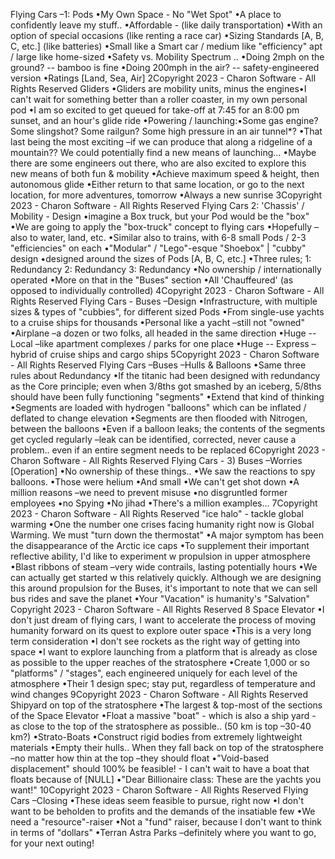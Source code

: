 
Flying Cars –1: Pods
•My Own Space - No "Wet Spot"
•A place to confidently leave my stuff..
•Affordable - (like daily transportation)
•With an option of special occasions (like renting a race car)
•Sizing Standards  [A, B, C, etc.] (like batteries)
•Small like a Smart car / medium like "efficiency" apt / large like home-sized
•Safety vs. Mobility Spectrum  ..
•Doing 2mph on the ground? -- bamboo is fine
•Doing 200mph in the air? -- safety-engineered version
•Ratings  [Land, Sea, Air]
2Copyright 2023  - Charon Software  - All Rights Reserved
Gliders
•Gliders are mobility units, minus the engines•I can't wait for something better than a roller coaster, in my own personal pod
•I am so excited to get queued for take-off at 7:45 for an 8:00 pm sunset, and an hour's glide ride
•Powering / launching:•Some gas engine? Some slingshot? Some railgun? Some high pressure in an air tunnel*?
•That last being the most exciting –if we can produce that along a ridgeline of a mountain?? We could potentially find a new means of launching...
•Maybe there are some engineers out there, who are also excited to explore this new means of both fun & mobility
•Achieve maximum speed & height, then autonomous glide
•Either return to that same location, or go to the next location, for more adventures, tomorrow
•Always a new sunrise
3Copyright 2023  - Charon Software  - All Rights Reserved
Flying Cars 2: 'Chassis' / Mobility - Design
•imagine  a Box truck, but your Pod would be the "box"
•We are going to apply the "box-truck" concept to flying  cars
•Hopefully –also to water, land, etc.
•Similar also to trains, with 6-8 small Pods / 2-3 "efficiencies"  on each
•"Modular" / "Lego"-esque "Shoebox" | "cubby" design
•designed around the sizes of Pods [A, B, C, etc.]
•Three rules; 1: Redundancy 2: Redundancy 3: Redundancy
•No ownership  / internationally  operated
•More on that in the "Buses" section
•All 'Chauffeured'  (as opposed  to individually  controlled)
4Copyright 2023  - Charon Software  - All Rights Reserved
Flying Cars - Buses –Design
•Infrastructure, with multiple sizes & types of "cubbies", for different sized Pods
•From single-use yachts to a cruise ships for thousands
•Personal like a yacht –still not "owned"
•Airplane –a dozen or two folks, all headed in the same direction
•Huge -- Local –like apartment complexes / parks for one place
•Huge -- Express –hybrid of cruise ships and cargo ships
5Copyright 2023  - Charon Software  - All Rights Reserved
Flying Cars –Buses –Hulls & Balloons
•Same three rules about Redundancy
•If the titanic had been designed with redundancy as the Core principle;  even when 3/8ths got 
smashed by an iceberg, 5/8ths should have been fully functioning "segments"
•Extend that kind of thinking
•Segments are loaded with hydrogen "balloons" which can be inflated / deflated 
to change elevation
•Segments are then flooded with Nitrogen, between the balloons
•Even if a balloon leaks; the contents of the segments get cycled regularly  –leak 
can be identified, corrected, never cause a problem.. even if an entire segment 
needs to be replaced
6Copyright 2023  - Charon Software  - All Rights Reserved
Flying Cars - 3) Buses –Worries [Operation]
•No ownership  of these  things..
•We saw the reactions to spy balloons.
•Those were helium
•And small
•We can't get shot down
•A million reasons –we need to prevent misuse
•no disgruntled former employees
•no Spying
•No jihad
•There's a million examples...
7Copyright 2023  - Charon Software  - All Rights Reserved
"ice halo" - tackle global warming
•One the number  one crises facing  humanity  right now is Global 
Warming. We must "turn down the thermostat"
•A major symptom has been  the disappearance  of the  Arctic ice caps
•To supplement  their  important reflective ability, I'd like to experiment 
w propulsion  in upper  atmosphere
•Blast ribbons of steam –very wide contrails, lasting potentially hours
•We can actually get started w this  relatively quickly. Although  we are 
designing  this around  propulsion  for the Buses,  it's important to note 
that we can sell bus  rides  and save the planet
•Your "Vacation" is humanity's "Salvation"
Copyright 2023  - Charon Software  - All Rights Reserved 8
Space Elevator
•I don't just dream of flying cars, I want to accelerate the process  of moving humanity  forward on its quest  to explore outer space
•This is a very long term consideration 
•I don't see rockets as the right way of getting  into space
•I want to explore launching  from a platform that is already as close as possible  to the upper  reaches of the stratosphere
•Create 1,000 or so "platforms"  / "stages", each engineered  uniquely for each level of the atmosphere
•Their 1 design  spec; stay put, regardless  of temperature  and wind changes
9Copyright 2023  - Charon Software  - All Rights Reserved
Shipyard on top of the stratosphere
•The largest  & top-most of the sections  of the Space Elevator
•Float a massive "boat" - which  is also a ship  yard - as close to the top 
of the stratosphere  as possible.. (50 km is top –30-40 km?)
•Strato-Boats
•Construct rigid bodies from extremely lightweight materials
•Empty their hulls.. When they fall back on top of the stratosphere –no matter 
how thin at the top –they should float
•"Void-based displacement" should 100% be feasible! - I can't wait to have a 
boat that floats because of [NULL]
•"Dear Billionaire  class: These are the yachts you want!"
10Copyright 2023  - Charon Software  - All Rights Reserved
Flying Cars –Closing
•These  ideas  seem feasible  to pursue,  right now
•I don't want to be beholden  to profits  and the demands  of the 
insatiable  few
•We need  a "resource"-raiser
•Not a "fund" raiser, because I don't want to think in terms of "dollars"
•Terran Astra Parks –definitely where you want to go, for your next outing!